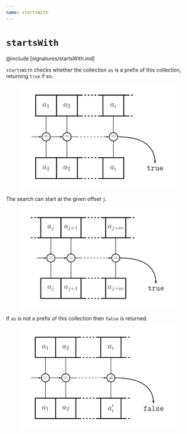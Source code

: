 ```yaml
---
name: startsWith
---
```


# `startsWith`

@include [signatures/startsWith.md]

`startsWith` checks whether the collection `as` is a prefix of this collection, returning `true` if so.

<figure class="diagram">
  <img src="images/startsWith.svg" alt="startsWith function">
  <!-- <figcaption class="diagram-desc"></figcaption> -->
</figure>

The search can start at the given offset `j`.

<figure class="diagram">
  <img src="images/startsWith.2.svg" alt="startsWith function">
  <!-- <figcaption class="diagram-desc"></figcaption> -->
</figure>

If `as` is not a prefix of this collection then `false` is returned.

<figure class="diagram">
  <img src="images/startsWith.3.svg" alt="startsWith function">
  <!-- <figcaption class="diagram-desc"></figcaption> -->
</figure>
